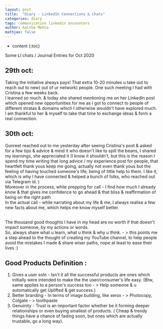 ```yaml
---
layout: post
title:  "Diary - LinkedIn Connections & Chats"
categories: diary
tags: communication linkedin encounters
author: Aastha Mehta
mathjax: false
---
```


* content
{:toc}

Some LI chats / Journal Entries for Oct 2020




## 29th oct:
Taking the initiative always pays! That extra 10-20 minutes u take out to reach out to new( out of ur network) people. One such meeting I had with Cristina a few weeks back. <br>
I learned so much. & today she shared mentioning me on her  LinkedIn post which opened new opportunities for me as I got to connect to people of different stratas & domains which I otherwise wouldn't have explored much. I am thankful to her & myself to take that time to exchange ideas & form a real connection. 

## 30th oct: 
Gunreet reached out to me yesterday after seeing Cristina's post & asked for a few tips & advice & mind it who doesn't like to spill the beans, I shared my learnings, she appreciated it (I know it shouldn't, but this is the reason I spend my time writing that long advice / my experience post for people, that heartfelt thank yous keep me going, actually not even thank yous but the feeling of having touched someone's life, being of little help to them. I like it, which is why I have connected & helped a bunch of folks, who reached out via Telegram id. ) <br>
Moreover in the process, while prepping for call - I find how much I already know & that gives me confidence to go ahead & that bliss & reaffirmation of being on the right path<br>
In the actual call - while narrating about my life & me, I always realise a few new facts about me, which helps me know myself better.<br><br>

The thousand good thoughts I have in my head are no worth if that doesn't impact someone, by my actions or words. <br>
So, always share what u learn, what u think & why u think. - > this points me a step ahead to the thought of creating my YouTube channel, to help people avoid the mistakes I made & share wiser paths, nope at least to ease their lives :) 

## Good Products Definition : 
1. Gives a user soln - Isn't it all the successful products are ones which initially were intended to make the the user/consumer's life easy. (Btw, same applies to a person's success too - > Help someone & u automatically get Uplifted & get success.) 
2. Better branding - In terms of image building, like xerox - > Photocopy, Colgate - > toothpaste
3. Genuinity - Trust is an important factor whether be it forming deeper relationships or even buying smallest of products. ( Cheap & trendy things have a chance of fading soon, but ones which are actually trustable, go a long way). 